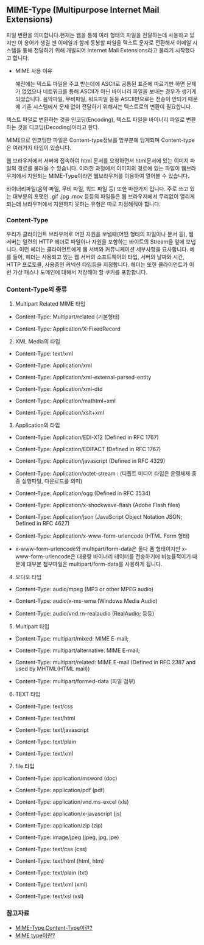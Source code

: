 ## MIME-Type (Multipurpose Internet Mail Extensions)

파일 변환을 의미합니다.현재는 웹을 통해 여러 형태의 파일을 전달하는데 사용하고 있지만 이 용어가 생길 땐 이메일과 함께 동봉할 파일을 텍스트 문자로 전환해서 이메일 시스템을 통해 전달하기 위해 개발되어 Internet Mail Extensions라고 불리기 시작했다고 합니다.

- MIME 사용 이유

  예전에는 텍스트 파일을 주고 받는데에 ASCII로 공통된 표준에 따르기만 하면 문제가 없었으나 네트워크를 통해 ASCII가 아닌 바이너리 파일을 보내는 경우가 생기게 되었습니다. 음악파일, 무비파일, 워드파일 등등 ASCII만으로는 전송이 안되기 때문에 기존 시스템에서 문제 없이 전달하기 위해서는 텍스트로의 변환이 필요합니다.

텍스트 파일로 변환하는 것을 인코딩(Encoding), 텍스트 파일을 바이너리 파일로 변환하는 것을 디코딩(Decoding)이라고 한다.

MIME으로 인코딩한 파일은 Content-type정보를 앞부분에 담게되며 Content-type은 여러가지 타입이 있습니다.

웹 브라우저에서 서버에 접속하여 html 문서를 요청하면서 html문서에 있는 이미지 파일의 경로를 불러올 수 있습니다. 이러한 과정에서 이미지의 경로에 있는 파일이 웹브라우저에서 지원되는 MIME-Type이라면 웹브라우저를 이용하여 열어볼 수 있습니다.

바이너리파일(음악 파일, 무비 파일, 워드 파일 등) 또한 마찬가지 입니다. 주로 쓰고 있는 대부분의 포맷인 .gif .jpg .mov 등등의 파일들은 웹 브라우저에서 무리없이 열리게 되는데 브라우저에서 지원하지 못하는 유형은 따로 지정해줘야 합니다.

### Content-Type

우리가 클라이언트 브라우저로 어떤 자원을 보낼때(어떤 형태의 파일이나 문서 등), 웹 서버는 일련의 HTTP 헤더로 파일이나 자원을 포함하는 바이트의 Stream을 앞에 보냅니다. 이런 헤더는 클라이언트에게 웹 서버와 커뮤니케이션 세부사항을 묘사합니다. 예를 들어, 헤더는 사용되고 있는 웹 서버의 소프트웨어의 타입, 서버의 날짜와 시간, HTTP 프로토콜, 사용중인 커넥션 타입등을 지정합니다. 헤더는 또한 클라이언트가 이런 가상 패스나 도메인에 대해서 저장해야 할 쿠키를 포함합니다.

### Content-Type의 종류

1. Multipart Related MIME 타입

- Content-Type: Multipart/related (기본형태)

- Content-Type: Application/X-FixedRecord

2. XML Media의 타입

- Content-Type: text/xml

- Content-Type: Application/xml

- Content-Type: Application/xml-external-parsed-entity

- Content-Type: Application/xml-dtd

- Content-Type: Application/mathtml+xml

- Content-Type: Application/xslt+xml

3. Application의 타입

- Content-Type: Application/EDI-X12 (Defined in RFC 1767)

- Content-Type: Application/EDIFACT (Defined in RFC 1767)

- Content-Type: Application/javascript (Defined in RFC 4329)

- Content-Type: Application/octet-stream : (디폴트 미디어 타입은 운영체제 종종 실행파일, 다운로드를 의미)

- Content-Type: Application/ogg (Defined in RFC 3534)

- Content-Type: Application/x-shockwave-flash (Adobe Flash files)

- Content-Type: Application/json (JavaScript Object Notation JSON; Defined in RFC 4627)

- Content-Type: Application/x-www-form-urlencode (HTML Form 형태)

* x-www-form-urlencode와 multipart/form-data은 둘다 폼 형태이지만 x-www-form-urlencode은 대용량 바이너리 테이터를 전송하기에 비능률적이기 때문에 대부분 첨부파일은 multipart/form-data를 사용하게 됩니다.

4. 오디오 타입

- Content-Type: audio/mpeg (MP3 or other MPEG audio)

- Content-Type: audio/x-ms-wma (Windows Media Audio)

- Content-Type: audio/vnd.rn-realaudio (RealAudio; 등등)

5. Multipart 타입

- Content-Type: multipart/mixed: MIME E-mail;

- Content-Type: multipart/alternative: MIME E-mail;

- Content-Type: multipart/related: MIME E-mail (Defined in RFC 2387 and used by MHTML(HTML mail))

- Content-Type: multipart/formed-data (파일 첨부)

6. TEXT 타입

- Content-Type: text/css

- Content-Type: text/html

- Content-Type: text/javascript

- Content-Type: text/plain

- Content-Type: text/xml

7. file 타입

- Content-Type: application/msword (doc)

- Content-Type: application/pdf (pdf)

- Content-Type: application/vnd.ms-excel (xls)

- Content-Type: application/x-javascript (js)

- Content-Type: application/zip (zip)

- Content-Type: image/jpeg (jpeg, jpg, jpe)

- Content-Type: text/css (css)

- Content-Type: text/html (html, htm)

- Content-Type: text/plain (txt)

- Content-Type: text/xml (xml)

- Content-Type: text/xsl (xsl)

### 참고자료

- [MIME-Type,Content-Type이란?](https://juyoung-1008.tistory.com/m/4)
- [MIME type이란?](https://velog.io/@aerirang647/MIME-type%EC%9D%B4%EB%9E%80)
